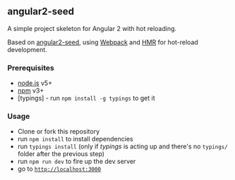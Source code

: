 ## angular2-seed

A simple project skeleton for Angular 2 with hot reloading.

Based on [angular2-seed](https://github.com/angular/angular2-seed), using [Webpack](https://webpack.github.io/) and 
[HMR](https://github.com/AngularClass/angular2-hmr) for hot-reload development.

### Prerequisites
- [node.js](https://nodejs.org/) v5+
- [npm](https://www.npmjs.com/) v3+
- [typings] - run `npm install -g typings` to get it

### Usage
- Clone or fork this repository
- run `npm install` to install dependencies
- run `typings install`  (only if _typings_ is acting up and there's no `typings/` folder after the previous step)
- run `npm run dev` to fire up the dev server
- go to [`http://localhost:3000`](http://localhost:3000)
